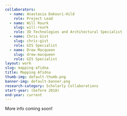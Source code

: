```yaml
---
collaborators: 
  - name: Anastasia Dakouri-Hild
    role: Project Lead
  - name: Will Rourk
    slug: will-rourk
    role: 3D Technologies and Architectural Specialist
  - name: Chris Gist
    slug: chris-gist
    role: GIS Specialist
  - name: Drew Macqueen
    slug: drew-macqueen
    role: GIS Specialist
layout: work
slug: mapping-afidna
title: Mapping Afidna
thumb-img: default-thumb.png
banner-img: default-banner.png
research-category: Scholarly Collaborations
start-year: (before 2018)
end-year: current
---
```

More info coming soon!
